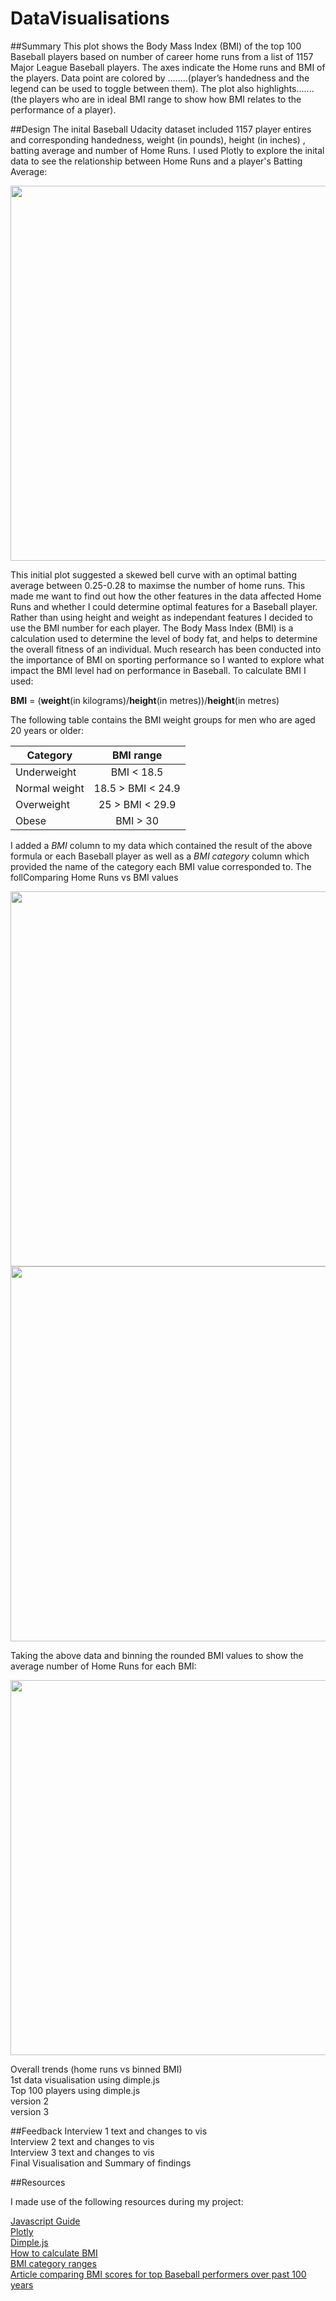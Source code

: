 # DataVisualisations

##Summary
This plot shows the Body Mass Index (BMI) of the top 100 Baseball players based on number of career home runs from a list of 1157 Major League Baseball players. The axes indicate the Home runs and BMI of the players. Data point are colored by ........(player’s handedness and the legend can be used to toggle between them). The plot also highlights.......(the players who are in ideal BMI range to show how BMI relates to the performance of a player).

##Design
The inital Baseball Udacity dataset included 1157 player entires and corresponding handedness, weight (in pounds), height (in inches) , batting average and number of Home Runs. I used Plotly to explore the inital data to see the relationship between Home Runs and a player's Batting Average:

<img src="https://github.com/Bonz07/DataVisualisations/blob/master/images/HR.vs.BattingAvg(hand).png" width="600">  
  
This initial plot suggested a skewed bell curve with an optimal batting average between 0.25-0.28 to maximse the number of home runs. This made me want to find out how the other features in the data affected Home Runs and whether I could determine optimal features for a Baseball player. Rather than using height and weight as independant features I decided to use the BMI number for each player. The Body Mass Index (BMI) is a calculation used to determine the level of body fat, and helps to determine the overall fitness of an individual. Much research has been conducted into the importance of BMI on sporting performance so I wanted to explore what impact the BMI level had on performance in Baseball. To calculate BMI I used:

**BMI** = (**weight**(in kilograms)/**height**(in metres))/**height**(in metres)  

The following table contains the BMI weight groups for men who are aged 20 years or older:  

| Category      | BMI range         |
|---------------|:-----------------:|  
| Underweight   | BMI < 18.5        |  
| Normal weight | 18.5 > BMI < 24.9 |  
| Overweight    | 25 > BMI < 29.9   |  
| Obese         | BMI > 30          |  
  
I added a *BMI* column to my data which contained the result of the above formula or each Baseball player as well as a *BMI category* column which provided the name of the category each BMI value corresponded to. The follComparing Home Runs vs BMI values

<img src="https://github.com/Bonz07/DataVisualisations/blob/master/images/HR.vs.BMI%20(BMI).png" width="600">    

<img src="https://github.com/Bonz07/DataVisualisations/blob/master/images/HR.vs.BMI%20(hand).png" width="600">  

Taking the above data and binning the rounded BMI values to show the average number of Home Runs for each BMI:

<img src="https://github.com/Bonz07/DataVisualisations/blob/master/images/HR.vs.BMI(bins).png" width="600">


Overall trends (home runs vs binned BMI)  
1st data visualisation using dimple.js  
Top 100 players using dimple.js  
version 2  
version 3  

##Feedback
Interview 1 text and changes to vis  
Interview 2 text and changes to vis  
Interview 3 text and changes to vis  
Final Visualisation and Summary of findings  

##Resources

I made use of the following resources during my project:

[Javascript Guide](https://google.github.io/styleguide/javascriptguide.xml)  
[Plotly](https://plot.ly/)  
[Dimple.js](http://dimplejs.org/)    
[How to calculate BMI](http://www.calcbmi.com/)    
[BMI category ranges](http://www.cancer.org/cancer/cancercauses/dietandphysicalactivity/bodyweightandcancerrisk/body-weight-and-cancer-risk-adult-bmi)    
[Article comparing BMI scores for top Baseball performers over past 100 years](http://valueoverreplacementgrit.com/2011/04/26/baseball-and-the-bmi/)  
